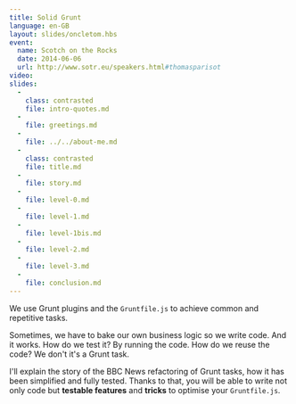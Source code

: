 ```yaml
---
title: Solid Grunt
language: en-GB
layout: slides/oncletom.hbs
event:
  name: Scotch on the Rocks
  date: 2014-06-06
  url: http://www.sotr.eu/speakers.html#thomasparisot
video:
slides:
  -
    class: contrasted
    file: intro-quotes.md
  -
    file: greetings.md
  -
    file: ../../about-me.md
  -
    class: contrasted
    file: title.md
  -
    file: story.md
  -
    file: level-0.md
  -
    file: level-1.md
  -
    file: level-1bis.md
  -
    file: level-2.md
  -
    file: level-3.md
  -
    file: conclusion.md
---
```


We use Grunt plugins and the `Gruntfile.js` to achieve common and repetitive tasks.

Sometimes, we have to bake our own business logic so we write code. And it works.
How do we test it? By running the code. How do we reuse the code? We don't it's a Grunt task.

I'll explain the story of the BBC News refactoring of Grunt tasks, how it has been simplified and fully tested.
Thanks to that, you will be able to write not only code but **testable features** and **tricks** to optimise your `Gruntfile.js`.